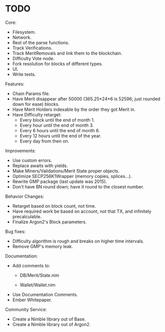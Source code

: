# TODO

Core:
- Filesystem.
- Network.
- Rest of the parse functions.
- Track Verifications.
- Track MeritRemovals and link them to the blockchain.
- Difficulty Vote node.
- Fork resolution for blocks of different types.
- UI.
- Write tests.

Features:
- Chain Params file.
- Have Merit disappear after 50000 (365.25\*24\*6 is 52596; just rounded down for ease) blocks.
- Have Merit Holders indexable by the order they got Merit in.
- Have Difficulty retarget:
    - Every block until the end of month 1.
    - Every hour until the end of month 3.
    - Every 6 hours until the end of month 6.
    - Every 12 hours until the end of the year.
    - Every day from then on.

Improvements:
- Use custom errors.
- Replace awaits with yields.
- Make Miners/Validations/Merit State proper objects.
- Optimize SECP256K1Wrapper (memory copies, splices...).
- Rewrite GMP package (last update was 2015).
- Don't have BN round down; have it round to the closest number.

Behavior Changes:
- Retarget based on block count, not time.
- Have required work be based on account, not that TX, and infinitely precalculable.
- Finalize Argon2's Block parameters.

Bug fixes:
- Difficulty algorithm is rough and breaks on higher time intervals.
- Remove GMP's memory leak.

Documentation:
- Add comments to:
    - DB/Merit/State.nim

    - Wallet/Wallet.nim
- Use Documentation Comments.
- Ember Whitepaper.

Community Service:
- Create a Nimble library out of Base.
- Create a Nimble library out of Argon2.
